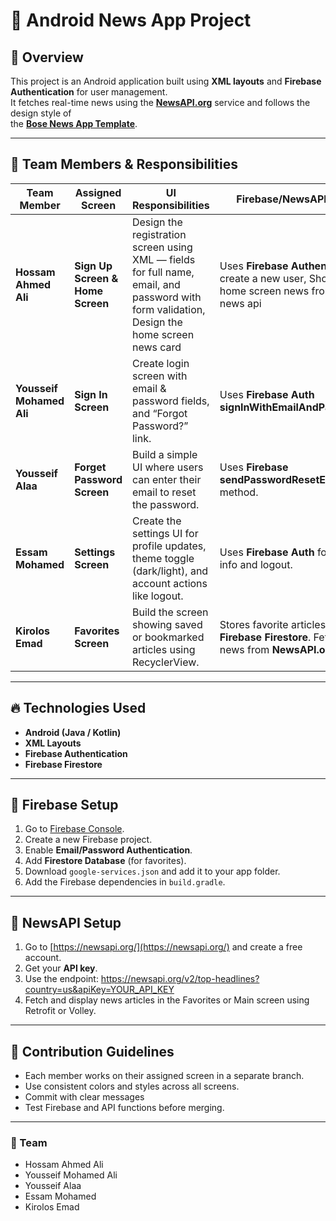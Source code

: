 # 📰 Android News App Project

## 📱 Overview
This project is an Android application built using **XML layouts** and **Firebase Authentication** for user management.  
It fetches real-time news using the **[NewsAPI.org](https://newsapi.org/)** service and follows the design style of  
the **[Bose News App Template](https://preview.themeforest.net/item/bose-new-publishing-app-template-in-html-5-framework-7/full_screen_preview/26131742)**.

---

## 👥 Team Members & Responsibilities

| Team Member | Assigned Screen | UI Responsibilities | Firebase/NewsAPI Usage |
|--------------|----------------|---------------------|------------------------|
| **Hossam Ahmed Ali** | **Sign Up Screen & Home Screen** | Design the registration screen using XML — fields for full name, email, and password with form validation, Design the home screen news card| Uses **Firebase Authentication** to create a new user, Show the home screen news from the news api|
| **Yousseif Mohamed Ali** | **Sign In Screen** | Create login screen with email & password fields, and “Forgot Password?” link. | Uses **Firebase Auth signInWithEmailAndPassword()**. |
| **Yousseif Alaa** | **Forget Password Screen** | Build a simple UI where users can enter their email to reset the password. | Uses **Firebase sendPasswordResetEmail()** method. |
| **Essam Mohamed** | **Settings Screen** | Create the settings UI for profile updates, theme toggle (dark/light), and account actions like logout. | Uses **Firebase Auth** for profile info and logout. |
| **Kirolos Emad** | **Favorites Screen** | Build the screen showing saved or bookmarked articles using RecyclerView. | Stores favorite articles in **Firebase Firestore**. Fetches news from **NewsAPI.org**. |

---

## 🔥 Technologies Used

- **Android (Java / Kotlin)**
- **XML Layouts**
- **Firebase Authentication**
- **Firebase Firestore**
---
## 🔑 Firebase Setup

1. Go to [Firebase Console](https://console.firebase.google.com/).
2. Create a new Firebase project.
3. Enable **Email/Password Authentication**.
4. Add **Firestore Database** (for favorites).
5. Download `google-services.json` and add it to your app folder.
6. Add the Firebase dependencies in `build.gradle`.

---

## 📰 NewsAPI Setup

1. Go to [https://newsapi.org/](https://newsapi.org/) and create a free account.
2. Get your **API key**.
3. Use the endpoint: https://newsapi.org/v2/top-headlines?country=us&apiKey=YOUR_API_KEY
4. Fetch and display news articles in the Favorites or Main screen using Retrofit or Volley.

---
## 🚀 Contribution Guidelines

- Each member works on their assigned screen in a separate branch.
- Use consistent colors and styles across all screens.
- Commit with clear messages
- Test Firebase and API functions before merging.

---

### 👥 Team
- Hossam Ahmed Ali  
- Yousseif Mohamed Ali  
- Yousseif Alaa  
- Essam Mohamed  
- Kirolos Emad


